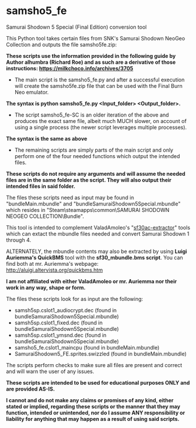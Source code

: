 # samsho5_fe
Samurai Shodown 5 Special (Final Edition) conversion tool

This Python tool takes certain files from SNK's Samurai Shodown NeoGeo Collection and outputs the file samsho5fe.zip:

**These scripts use the information provided in the following guide by Author alhumbra (Richard Roe) and as such are a derivative of those instructions: https://milkchoco.info/archives/3705**

- The main script is the samsho5_fe.py and after a successful execution will create the samsho5fe.zip file that can be used with the Final Burn Neo emulator.

**The syntax is python samsho5_fe.py <Input_folder> <Output_folder>.**

- The script samsho5_fe-SC is an older iteration of the above and produces the exact same file, albeit much MUCH slower, on account of using a single process (the newer script leverages multiple processes).

**The syntax is the same as above**

- The remaining scripts are simply parts of the main script and only perform one of the four needed functions which output the intended files.

**These scripts do not require any arguments and will assume the needed files are in the same folder as the script. They will also output their intended files in said folder.**


The files these scripts need as input may be found in "bundleMain.mbundle" and "bundleSamuraiShodown5Special.mbundle" which resides in "Steam\steamapps\common\SAMURAI SHODOWN NEOGEO COLLECTION\Bundle". 

This tool is intended to complement ValadAmoleo's "[sf30ac-extractor](https://github.com/ValadAmoleo/sf30ac-extractor)" tools which can extact the mbundle files needed and convert Samurai Shodown 1 through 4.

ALTERNATELY, the mbundle contents may also be extracted by using **Luigi Auriemma's QuickBMS** tool with the **sf30_mbundle.bms script**.
You can find both at mr. Auriemma's webpage: http://aluigi.altervista.org/quickbms.htm

**I am not affiliated with either ValadAmoleo or mr. Auriemma nor their work in any way, shape or form.**


The files these scripts look for as input are the following:
- samsh5sp.cslot1_audiocrypt.dec (found in bundleSamuraiShodown5Special.mbundle)
- samsh5sp.cslot1_fixed.dec (found in bundleSamuraiShodown5Special.mbundle)
- samsh5sp.cslot1_ymsnd.dec (found in bundleSamuraiShodown5Special.mbundle)
- samsho5_fe.cslot1_maincpu (found in bundleMain.mbundle)
- SamuraiShodown5_FE.sprites.swizzled (found in bundleMain.mbundle)

The scripts perform checks to make sure all files are present and correct and will warn the user of any issues.


**These scripts are intended to be used for educational purposes ONLY and are provided AS-IS.**

**I cannot and do not make any claims or promises of any kind, either stated or implied, regarding these scripts or the manner that they may function, intended or unintended, nor do I assume ANY responsibility or liability for anything that may happen as a result of using said scripts.**
